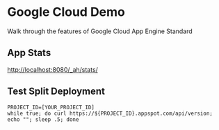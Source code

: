 # Google Cloud Demo

Walk through the features of Google Cloud App Engine Standard
 
## App Stats
[http://localhost:8080/_ah/stats/]()

## Test Split Deployment

```
PROJECT_ID=[YOUR_PROJECT_ID]
while true; do curl https://${PROJECT_ID}.appspot.com/api/version; echo ""; sleep .5; done
```
